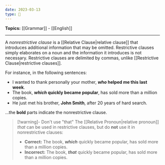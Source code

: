 ```yaml
---
date: 2023-03-13
type: 🧠
---
```


**Topics:** [[Grammar]] - [[English]]

---

A _nonrestrictive clause_ is a [[Relative Clause|relative clause]] that introduces additional information that may be omitted. Restrictive clauses simply elaborates on a noun and the information it introduces is not necessary. Restrictive clauses are delimited by commas, unlike [[Restrictive Clause|restrictive clauses]].

For instance, in the following sentences:

- I wanted to thank personally your mother, **_who_ helped me this last week**.
- The book, **_which_ quickly became popular**, has sold more than a million copies.
- He just met his brother, **John Smith**, after 20 years of hard search.

…the **bold** parts indicate the nonrestrictive clause.

> [!warning]- Don't use "that"
> The [[Relative Pronoun|relative pronoun]] _that_ can be used in restrictive clauses, but do **not** use it in nonrestrictive clauses:
>
> - **Correct:** The book, **_which_** quickly became popular, has sold more than a million copies.
> - **Incorrect:** The book, **_that_** quickly became popular, has sold more than a million copies.
